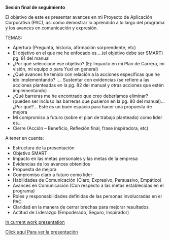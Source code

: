 **Sesión final de seguimiento**

El objetivo de este es presentar avances en mi Proyecto de Aplicación Corporativa (PAC), asi como demostrar lo aprendido a lo largo del programa y los avances en comunicación y expresión.

TEMAS:
- Apertura (Pregunta, historia, afirmación sorprendente, etc)
- El objetivo en el que me he enfocado es….(el objetivo debe ser SMART)  pg. 81 del manual
- ¿Por qué seleccioné ese objetivo? (Ej: Impacto en mi Plan de Carrera, mi visión, mi equipo o para Yuxi en general)
- ¿Qué avances he tenido con relación a la acciones específicas que he ido implementando? …. Sustentar con evidencias (se refiere a las acciones planteadas en la pg. 82 del manual y otras acciones que estén implementando)
- ¿Qué barreras me he encontrado que creo deberíamos eliminar? (pueden ser incluso las barreras que pusieron en la pg. 80 del manual)... ¿Por qué?... Este es un buen espacio para hacer una propuesta de mejora
- Mi compromiso a futuro (sobre el plan de trabajo planteado) como líder es...
- Cierre (Acción – Beneficio, Reflexión final, frase inspiradora, etc)

A tener en cuenta:
- Estructura de la presentación
- Objetivo SMART
- Impacto en las metas personales y las metas de la empresa
- Evidencias de los avances obtenidos
- Propuesta de mejora
- Compromiso claro a futuro como líder
- Habilidades de Comunicación (Claro, Expresivo, Persuasivo, Empático)
- Avances en Comunicación (Con respecto a las metas establecidas en el programa)
- Roles y responsabilidades definidas de las personas involucradas en el PAC
- Claridad en la manera de cerrar brechas para mejorar resultados
- Actitud de Liderazgo (Empoderado, Seguro, Inspirador)

[In current work presentation](https://prezi.com/p/6br4v6u8-1vt/)

[ Click aquí Para ver la presentación](https://prezi.com/view/ETV1uwFvYMPAQYxw5ul6/)